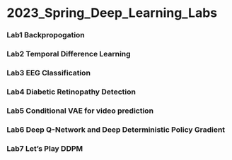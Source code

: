 # 2023_Spring_Deep_Learning_Labs

### Lab1 Backpropogation

### Lab2 Temporal Difference Learning

### Lab3 EEG Classification

### Lab4 Diabetic Retinopathy Detection

### Lab5 Conditional VAE for video prediction

### Lab6 Deep Q-Network and Deep Deterministic Policy Gradient

### Lab7 Let’s Play DDPM
